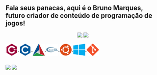 ## Fala seus panacas, aqui é o Bruno Marques, futuro criador de conteúdo de programação de jogos!
<div align="center">
  <a href="https://github.com/bmarques1995">
  <img height="180em" src="https://github-readme-stats.vercel.app/api?username=bmarques1995&show_icons=true&theme=dracula&include_all_commits=true&count_private=true"/>
  <img height="180em" src="https://github-readme-stats.vercel.app/api/top-langs/?username=bmarques1995&layout=compact&langs_count=7&theme=dracula"/>
</div>
<div style="display: inline_block"><br>
  <img align="center" alt="Bmarques-Cpp" height="40" width="40" src="https://github.com/devicons/devicon/blob/master/icons/cplusplus/cplusplus-plain.svg">
  <img align="center" alt="Bmarques-C" height="40" width="40" src="https://github.com/devicons/devicon/blob/master/icons/c/c-plain.svg">
  <img align="center" alt="Bmarques-OpenGL" height="40" width="40" src="https://github.com/devicons/devicon/blob/master/icons/cmake/cmake-original.svg">
  <img align="center" alt="Bmarques-Cmake" height="40" width="40" src="https://github.com/devicons/devicon/blob/master/icons/opengl/opengl-plain.svg">
  <img align="center" alt="Bmarques-Ubuntu" height="40" width="40" src="https://github.com/devicons/devicon/blob/master/icons/ubuntu/ubuntu-plain.svg">
  <img align="center" alt="Bmarques-Windows" height="40" width="40" src="https://github.com/devicons/devicon/blob/master/icons/windows8/windows8-original.svg">
  <img align="center" alt="Bmarques-Windows" height="40" width="40" src="https://github.com/devicons/devicon/blob/master/icons/git/git-plain.svg">
  <!-- DirectX Logo -->
</div>
  
  ##
 
<div> 
  <!--<a href="#" target="_blank"><img src="https://img.shields.io/badge/YouTube-FF0000?style=for-the-badge&logo=youtube&logoColor=white" target="_blank"></a>-->
 	<!--<a href="#" target="_blank"><img src="https://img.shields.io/badge/Twitch-9146FF?style=for-the-badge&logo=twitch&logoColor=white" target="_blank"></a>-->
  <a href="https://discordapp.com/users/bsmarques#9516" target="_blank"><img src="https://img.shields.io/badge/Discord-7289DA?style=for-the-badge&logo=discord&logoColor=white" target="_blank"></a> 
  <!--<a href = "#" target="_blank"><img src="https://img.shields.io/badge/-Gmail-%23333?style=for-the-badge&logo=gmail&logoColor=white" target="_blank"></a>-->
  <a href="https://www.linkedin.com/in/bruno-silva-marques" target="_blank"><img src="https://img.shields.io/badge/-LinkedIn-%230077B5?style=for-the-badge&logo=linkedin&logoColor=white" target="_blank"></a>
</div>
